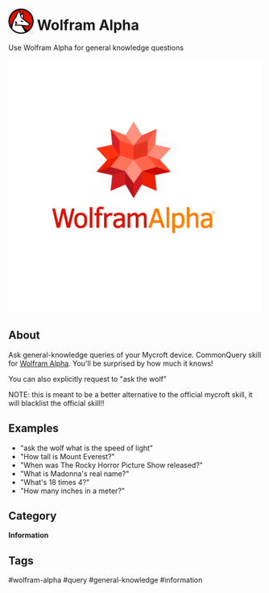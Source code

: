 # <img src='./res/icon/wolfie.png' card_color='#22a7f0' width='50' height='50' style='vertical-align:bottom'/> Wolfram Alpha
Use Wolfram Alpha for general knowledge questions

![](./ui/logo.png)


## About
Ask general-knowledge queries of your Mycroft device. 
CommonQuery skill for [Wolfram Alpha](https://wolframalpha.com). 
You'll be surprised by how much it knows!

You can also explicitly request to "ask the wolf"

NOTE: this is meant to be a better alternative to the official mycroft skill, it will blacklist the official skill!!

## Examples
* "ask the wolf what is the speed of light"
* "How tall is Mount Everest?"
* "When was The Rocky Horror Picture Show released?"
* "What is Madonna's real name?"
* "What's 18 times 4?"
* "How many inches in a meter?"


## Category
**Information**

## Tags
#wolfram-alpha
#query
#general-knowledge
#information

